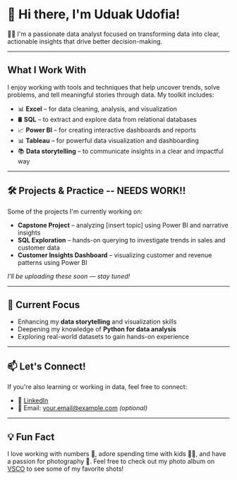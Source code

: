 # 🌟 Hi there, I'm Uduak Udofia!

👋🏾 I'm a passionate data analyst focused on transforming data into clear, actionable insights that drive better decision-making. 

---

## What I Work With

I enjoy working with tools and techniques that help uncover trends, solve problems, and tell meaningful stories through data. My toolkit includes:
- 📊 **Excel** – for data cleaning, analysis, and visualization  
- 🛢️ **SQL** – to extract and explore data from relational databases  
- 📈 **Power BI** – for creating interactive dashboards and reports  
- 📊 **Tableau** – for powerful data visualization and dashboarding  
- 📚 **Data storytelling** – to communicate insights in a clear and impactful way  


---

## 🛠️ Projects & Practice -- NEEDS WORK!!

Some of the projects I'm currently working on:
- **Capstone Project** – analyzing [insert topic] using Power BI and narrative insights  
- **SQL Exploration** – hands-on querying to investigate trends in sales and customer data  
- **Customer Insights Dashboard** – visualizing customer and revenue patterns using Power BI
  
*I'll be uploading these soon — stay tuned!*

---

## 🌱 Current Focus

- Enhancing my **data storytelling** and visualization skills  
- Deepening my knowledge of **Python for data analysis**  
- Exploring real-world datasets to gain hands-on experience  
---

## 📫 Let's Connect!

If you're also learning or working in data, feel free to connect:
- 💼 [LinkedIn](https://www.linkedin.com/in/your-username-here)  
- 📧 Email: your.email@example.com *(optional)*  


---

## 💡 Fun Fact

I love working with numbers 🔢, adore spending time with kids 🧒🏾, and have a passion for photography 📸. Feel free to check out my photo album on [VSCO](https://vs.co/4b0reg41) to see some of my favorite shots!


